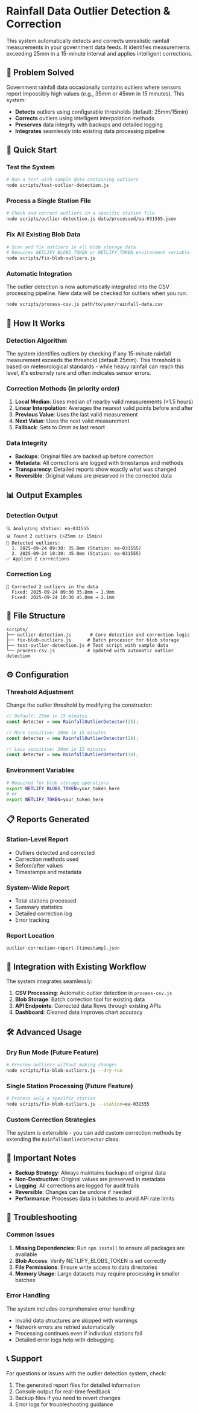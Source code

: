 # Rainfall Data Outlier Detection & Correction

This system automatically detects and corrects unrealistic rainfall measurements in your government data feeds. It identifies measurements exceeding 25mm in a 15-minute interval and applies intelligent corrections.

## 🎯 Problem Solved

Government rainfall data occasionally contains outliers where sensors report impossibly high values (e.g., 35mm or 45mm in 15 minutes). This system:

- **Detects** outliers using configurable thresholds (default: 25mm/15min)
- **Corrects** outliers using intelligent interpolation methods
- **Preserves** data integrity with backups and detailed logging
- **Integrates** seamlessly into existing data processing pipeline

## 🚀 Quick Start

### Test the System

```bash
# Run a test with sample data containing outliers
node scripts/test-outlier-detection.js
```

### Process a Single Station File

```bash
# Check and correct outliers in a specific station file
node scripts/outlier-detection.js data/processed/ea-031555.json
```

### Fix All Existing Blob Data

```bash
# Scan and fix outliers in all blob storage data
# Requires NETLIFY_BLOBS_TOKEN or NETLIFY_TOKEN environment variable
node scripts/fix-blob-outliers.js
```

### Automatic Integration

The outlier detection is now automatically integrated into the CSV processing pipeline. New data will be checked for outliers when you run:

```bash
node scripts/process-csv.js path/to/your/rainfall-data.csv
```

## 🔧 How It Works

### Detection Algorithm

The system identifies outliers by checking if any 15-minute rainfall measurement exceeds the threshold (default 25mm). This threshold is based on meteorological standards - while heavy rainfall can reach this level, it's extremely rare and often indicates sensor errors.

### Correction Methods (in priority order)

1. **Local Median**: Uses median of nearby valid measurements (±1.5 hours)
2. **Linear Interpolation**: Averages the nearest valid points before and after
3. **Previous Value**: Uses the last valid measurement
4. **Next Value**: Uses the next valid measurement  
5. **Fallback**: Sets to 0mm as last resort

### Data Integrity

- **Backups**: Original files are backed up before correction
- **Metadata**: All corrections are logged with timestamps and methods
- **Transparency**: Detailed reports show exactly what was changed
- **Reversible**: Original values are preserved in the corrected data

## 📊 Output Examples

### Detection Output
```
🔍 Analyzing station: ea-031555
📊 Found 2 outliers (>25mm in 15min)
🚨 Detected outliers:
  1. 2025-09-24 09:30: 35.8mm (Station: ea-031555)
  2. 2025-09-24 10:30: 45.0mm (Station: ea-031555)
✅ Applied 2 corrections
```

### Correction Log
```
🔧 Corrected 2 outliers in the data
  Fixed: 2025-09-24 09:30 35.8mm → 1.9mm
  Fixed: 2025-09-24 10:30 45.0mm → 2.1mm
```

## 📁 File Structure

```
scripts/
├── outlier-detection.js       # Core detection and correction logic
├── fix-blob-outliers.js      # Batch processor for blob storage
├── test-outlier-detection.js # Test script with sample data
└── process-csv.js            # Updated with automatic outlier detection
```

## ⚙️ Configuration

### Threshold Adjustment

Change the outlier threshold by modifying the constructor:

```javascript
// Default: 25mm in 15 minutes
const detector = new RainfallOutlierDetector(25);

// More sensitive: 20mm in 15 minutes
const detector = new RainfallOutlierDetector(20);

// Less sensitive: 30mm in 15 minutes  
const detector = new RainfallOutlierDetector(30);
```

### Environment Variables

```bash
# Required for blob storage operations
export NETLIFY_BLOBS_TOKEN=your_token_here
# or
export NETLIFY_TOKEN=your_token_here
```

## 📋 Reports Generated

### Station-Level Report
- Outliers detected and corrected
- Correction methods used
- Before/after values
- Timestamps and metadata

### System-Wide Report
- Total stations processed
- Summary statistics
- Detailed correction log
- Error tracking

### Report Location
```
outlier-correction-report-[timestamp].json
```

## 🔄 Integration with Existing Workflow

The system integrates seamlessly:

1. **CSV Processing**: Automatic outlier detection in `process-csv.js`
2. **Blob Storage**: Batch correction tool for existing data
3. **API Endpoints**: Corrected data flows through existing APIs
4. **Dashboard**: Cleaned data improves chart accuracy

## 🛠️ Advanced Usage

### Dry Run Mode (Future Feature)
```bash
# Preview outliers without making changes
node scripts/fix-blob-outliers.js --dry-run
```

### Single Station Processing (Future Feature)
```bash
# Process only a specific station
node scripts/fix-blob-outliers.js --station=ea-031555
```

### Custom Correction Strategies

The system is extensible - you can add custom correction methods by extending the `RainfallOutlierDetector` class.

## 🚨 Important Notes

- **Backup Strategy**: Always maintains backups of original data
- **Non-Destructive**: Original values are preserved in metadata
- **Logging**: All corrections are logged for audit trails
- **Reversible**: Changes can be undone if needed
- **Performance**: Processes data in batches to avoid API rate limits

## 🐛 Troubleshooting

### Common Issues

1. **Missing Dependencies**: Run `npm install` to ensure all packages are available
2. **Blob Access**: Verify NETLIFY_BLOBS_TOKEN is set correctly
3. **File Permissions**: Ensure write access to data directories
4. **Memory Usage**: Large datasets may require processing in smaller batches

### Error Handling

The system includes comprehensive error handling:
- Invalid data structures are skipped with warnings
- Network errors are retried automatically
- Processing continues even if individual stations fail
- Detailed error logs help with debugging

## 📞 Support

For questions or issues with the outlier detection system, check:
1. The generated report files for detailed information
2. Console output for real-time feedback
3. Backup files if you need to revert changes
4. Error logs for troubleshooting guidance
